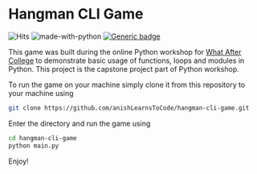 # Hangman CLI Game

![Hits](https://hits.seeyoufarm.com/api/count/incr/badge.svg?url=https://github.com/anishLearnsToCode/hangman-cli-game)
![made-with-python](https://img.shields.io/badge/Made%20with-python-1f425f.svg)
[![Generic badge](https://img.shields.io/badge/LICENSE-MIT-<COLOR>.svg)](LICENSE)

This game was built during the online Python workshop for 
[What After College](https://www.linkedin.com/school/whataftercollege/)
to demonstrate basic usage of functions, loops and modules in Python. This project is
the capstone project part of Python workshop.

To run the game on your machine simply clone it from this repository to your machine
using
````bash
git clone https://github.com/anishLearnsToCode/hangman-cli-game.git 
````   

Enter the directory and run the game using
````bash
cd hangman-cli-game
python main.py
````

Enjoy!
